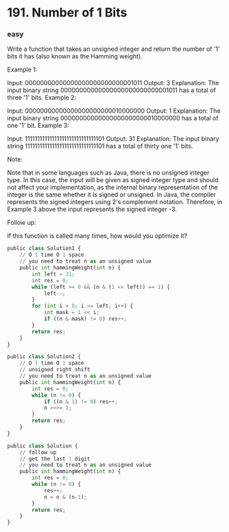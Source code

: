 # 191. Number of 1 Bits
### easy
Write a function that takes an unsigned integer and return the number of '1' bits it has (also known as the Hamming weight).

 

Example 1:

Input: 00000000000000000000000000001011
Output: 3
Explanation: The input binary string 00000000000000000000000000001011 has a total of three '1' bits.
Example 2:

Input: 00000000000000000000000010000000
Output: 1
Explanation: The input binary string 00000000000000000000000010000000 has a total of one '1' bit.
Example 3:

Input: 11111111111111111111111111111101
Output: 31
Explanation: The input binary string 11111111111111111111111111111101 has a total of thirty one '1' bits.
 

Note:

Note that in some languages such as Java, there is no unsigned integer type. In this case, the input will be given as signed integer type and should not affect your implementation, as the internal binary representation of the integer is the same whether it is signed or unsigned.
In Java, the compiler represents the signed integers using 2's complement notation. Therefore, in Example 3 above the input represents the signed integer -3.
 

Follow up:

If this function is called many times, how would you optimize it?

```python
public class Solution1 {
    // O 1 time O 1 space
    // you need to treat n as an unsigned value
    public int hammingWeight(int n) {
        int left = 31;
        int res = 0;
        while (left >= 0 && (n & (1 << left)) == 1) {
            left--;
        }
        for (int i = 0; i <= left; i++) {
            int mask = 1 << i;
            if ((n & mask) != 0) res++;
        }
        return res;
    }
}

public class Solution2 {
    // O 1 time O 1 space
    // unsigned right shift
    // you need to treat n as an unsigned value
    public int hammingWeight(int n) {
        int res = 0;
        while (n != 0) {
            if ((n & 1) != 0) res++;
            n >>>= 1;
        }
        return res;
    }
}

public class Solution {
    // follow up
    // get the last 1 digit
    // you need to treat n as an unsigned value
    public int hammingWeight(int n) {
        int res = 0;
        while (n != 0) {
            res++;
            n = n & (n-1);
        }
        return res;
    }
}
```